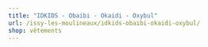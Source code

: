 ```yaml
---
title: "IDKIDS - Obaibi - Okaidi - Oxybul"
url: /issy-les-moulineaux/idkids-obaibi-okaidi-oxybul/
shop: vêtements
---
```

